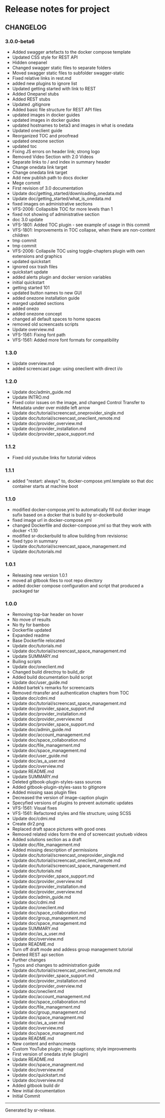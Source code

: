 # Release notes for project 



CHANGELOG
---------

### 3.0.0-beta6

* Added swagger artefacts to the docker compose template
* Updated CSS style for REST API
* Hidden onepanel
* Changed swagger static files to separate folders
* Moved swagger static files to subfolder swagger-static
* Fixed relative links in rest.md
* added new plugins to ignore list
* Updated getting started with link to REST
* Added Onepanel stubs
* Added REST stubs
* Updated .gitignore
* Added basic file structure for REST API files
* updated images in docker guides
* updated images in docker guides
* updated hostnames to beta3 and images in what is onedata
* Updated oneclient guide
* Reorganized TOC and proofread
* updated onezone section
* updated toc
* Fixing JS errors on header link; strong logo
* Removed Video Section with 2.0 Videos
* Separate links to / and index in summary header
* Change onedata link target
* Change onedata link target
* Add new publish path to docs docker
* Mege commit
* First revision of 3.0 documentation
* Update doc/getting_started/downloading_onedata.md
* Update doc/getting_started/what_is_onedata.md
* fixed images on administrative sections
* VFS-2006: Collapsible TOC for more levels than 1
* fixed not showing of administrative section
* doc 3.0 update
* VFS-1801: Added TOC plugin - see example of usage in this commit
* VFS-1801: Improvements in TOC collapse, when there are non-content children
* tmp commit
* tmp commit
* VFS-2006: Collapsile TOC using toggle-chapters plugin with own extensions and graphics
* updated quickstart
* ignored osx trash files
* quickstart update
* added alerts plugin and docker version variables
* initial quickstart
* getting started 101
* updated button names to new GUI
* added onezone installation guide
* marged updated sections
* added onezo
* added onezone concept
* changed all default spaces to home spaces
* removed old screencasts scripts
* Update overview.md
* VFS-1561: Fixing font path
* VFS-1561: Added more font formats for compatibility


### 1.3.0

* Update overview.md
* added screencast page: using oneclient with direct i/o


### 1.2.0


* Update doc/admin_guide.md
* Update INTRO.md
* Fixed color issues on the image, and changed Control Transfer to Metadata under over middle left arrow
* Update doc/tutorial/screencast_oneprovider_single.md
* Update doc/tutorial/screencast_oneclient_remote.md
* Update doc/provider_overview.md
* Update doc/provider_installation.md
* Update doc/provider_space_support.md


### 1.1.2

* Fixed old youtube links for tutorial videos


### 1.1.1

* added "restart: always" to, docker-compose.yml.template so that doc container starts at machine boot


### 1.1.0

* modified docker-compose.yml to automatically fill out docker image sufix based on a docker that is build by sr-dockerbuild
* fixed image url in docker-compose.yml
* changed Dockerfile and docker-compose.yml so that they work with docker <1.10
* modified sr-dockerbuild to allow building from revisionsc
* fixed typo in summary
* Update doc/tutorial/screencast_space_management.md
* Update doc/tutorials.md


### 1.0.1

* Releasing new version 1.0.1
* moved all gitbook files to root repo directory
* added docker compose configuration and script that produced a packaged tar


### 1.0.0


* Removing top-bar header on hover
* No move of results
* No tty for bamboo
* Dockerfile updated
* Expanded readme
* Base Dockerfile relocated
* Update doc/tutorials.md
* Update doc/tutorial/screencast_space_management.md
* Update SUMMARY.md
* Builing scripts
* Update doc/oneclient.md
* Changed build directroy to build_dir
* Added build documentation build script
* Update doc/user_guide.md
* Added bartek's remarks for screencasts
* Removed rtransfer and authentication chapters from TOC
* Update doc/cdmi.md
* Update doc/tutorial/screencast_space_management.md
* Update doc/provider_space_support.md
* Update doc/provider_installation.md
* Update doc/provider_overview.md
* Update doc/provider_space_support.md
* Update doc/admin_guide.md
* Update doc/account_management.md
* Update doc/space_collaboration.md
* Update doc/file_management.md
* Update doc/space_management.md
* Update doc/user_guide.md
* Update doc/as_a_user.md
* Update doc/overview.md
* Update README.md
* Update SUMMARY.md
* Deleted gitbook-plugin-styles-sass sources
* Added gitbook-plugin-styles-sass to gitignore
* Added missing saas plugin files
* Decreased the version of image-caption plugin
* Specyfied versions of plugins to prevent automatic updates
* VFS-1561: Visual fixes
* VFS-1561: Refactored styles and file structure; using SCSS
* Update doc/cdmi.md
* Create dir2.png
* Replaced draft space pictures with good ones
* Removed related vides form the end of screencast youtueb videos
* Added solutions section as a draft
* Update doc/file_management.md
* Added missing description of permissions
* Update doc/tutorial/screencast_oneprovider_single.md
* Update doc/tutorial/screencast_oneclient_remote.md
* Update doc/tutorial/screencast_space_management.md
* Update doc/tutorials.md
* Update doc/provider_space_support.md
* Update doc/provider_overview.md
* Update doc/provider_installation.md
* Update doc/provider_overview.md
* Update doc/admin_guide.md
* Update doc/cdmi.md
* Update doc/oneclient.md
* Update doc/space_collaboration.md
* Update doc/group_management.md
* Update doc/space_management.md
* Update SUMMARY.md
* Update doc/as_a_user.md
* Update doc/overview.md
* Update README.md
* Turn off draft mode and addess group management tutorial
* Deleted REST api section
* Further changes
* Typos and changes to administration guide
* Update doc/tutorial/screencast_oneclient_remote.md
* Update doc/provider_space_support.md
* Update doc/provider_installation.md
* Update doc/provider_overview.md
* Update doc/oneclient.md
* Update doc/account_management.md
* Update doc/space_collaboration.md
* Update doc/file_management.md
* Update doc/group_management.md
* Update doc/space_managment.md
* Update doc/as_a_user.md
* Update doc/overview.md
* Update doc/space_managment.md
* Update README.md
* New content and enhancments
* Custom YouTube plugin; image captions; style improvements
* First version of onedata style (plugin)
* Update README.md
* Update doc/space_managment.md
* Update doc/overview.md
* Update doc/quickstart.md
* Update doc/overview.md
* Added gitbook build dir
* New initial documentation
* Initial Commit


________

Generated by sr-release. 
